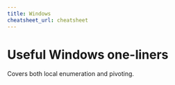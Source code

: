 ```yaml
---
title: Windows
cheatsheet_url: cheatsheet
---
```


# Useful Windows one-liners

Covers both local enumeration and pivoting.
